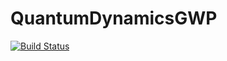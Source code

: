 # QuantumDynamicsGWP

[![Build Status](https://github.com/amartyabose/QuantumDynamicsGWP.jl/actions/workflows/CI.yml/badge.svg?branch=main)](https://github.com/amartyabose/QuantumDynamicsGWP.jl/actions/workflows/CI.yml?query=branch%3Amain)
